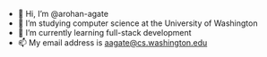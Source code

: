 - 👋 Hi, I’m @arohan-agate
- 👀 I’m studying computer science at the University of Washington
- 🌱 I’m currently learning full-stack development
- 📫 My email address is aagate@cs.washington.edu

<!---
arohan-agate/arohan-agate is a ✨ special ✨ repository because its `README.md` (this file) appears on your GitHub profile.
You can click the Preview link to take a look at your changes.
--->
